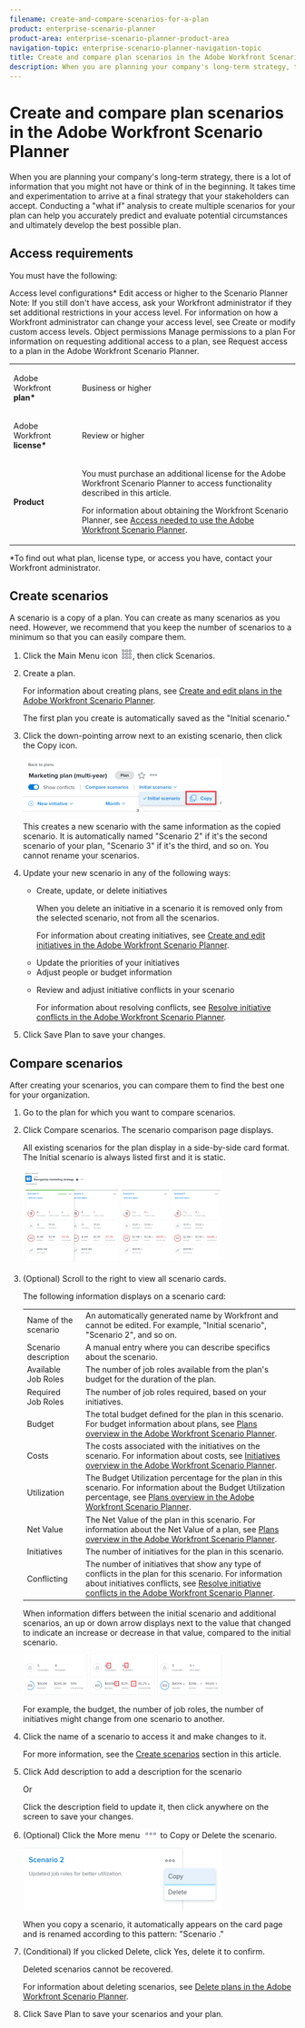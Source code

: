 ```yaml
---
filename: create-and-compare-scenarios-for-a-plan
product: enterprise-scenario-planner
product-area: enterprise-scenario-planner-product-area
navigation-topic: enterprise-scenario-planner-navigation-topic
title: Create and compare plan scenarios in the Adobe Workfront Scenario Planner
description: When you are planning your company's long-term strategy, there is a lot of information that you might not have or think of in the beginning. It takes time and experimentation to arrive at a final strategy that your stakeholders can accept. Conducting a "what if" analysis to create multiple scenarios for your plan can help you accurately predict and evaluate potential circumstances and ultimately develop the best possible plan.
---
```


# Create and compare plan scenarios in the Adobe Workfront Scenario Planner

When you are planning your company's long-term strategy, there is a lot of information that you might not have or think of in the beginning. It takes time and experimentation to arrive at a final strategy that your stakeholders can accept. Conducting a "what if" analysis to create multiple scenarios for your plan can help you accurately predict and evaluate potential circumstances and ultimately develop the best possible plan.

## Access requirements

You must have the following:

<table cellspacing="15"> 
 <col> 
 <col> 
 <tbody> 
  <tr> 
   <td> <p>Adobe Workfront<b> plan*</b> </p> </td> 
   <td>Business or higher</td> 
  </tr> 
  <tr> 
   <td> <p>Adobe Workfront<b> license*</b> </p> </td> 
   <td> <p>Review or higher</p> </td> 
  </tr> 
  <tr> 
   <td><b>Product</b> </td> 
   <td> <p>You must purchase an additional license for the Adobe Workfront Scenario Planner to access functionality described in this article.</p> <p>For information about obtaining the Workfront Scenario Planner, see <a href="../scenario-planner/access-needed-to-use-sp.md" class="MCXref xref">Access needed to use the Adobe Workfront Scenario Planner</a>. </p> </td> 
  </tr> Access level configurations* Edit access or higher to the Scenario Planner Note: If you still don't have access, ask your Workfront administrator if they set additional restrictions in your access level. For information on how a Workfront administrator can change your access level, see Create or modify custom access levels. Object permissions Manage permissions to a plan For information on requesting additional access to a plan, see Request access to a plan in the Adobe Workfront Scenario Planner. 
 </tbody> 
</table>

&#42;To find out what plan, license type, or access you have, contact your Workfront administrator.

## Create scenarios

A scenario is a copy of a plan. You can create as many scenarios as you need. However, we recommend that you keep the number of scenarios to a minimum so that you can easily compare them.

<ol> 
 <li value="1">Click the <span class="bold">Main Menu</span> icon <img src="assets/main-menu-icon.png">, then click&nbsp;Scenarios.</li> 
 <li value="2"> <p>Create a plan. </p> <p>For information about creating plans, see <a href="../scenario-planner/create-and-edit-plans.md" class="MCXref xref">Create and edit plans in the Adobe Workfront Scenario Planner</a>.</p> <p>The first plan you create is automatically saved as the "Initial scenario."</p> </li> 
 <li value="3"> <p>Click the down-pointing arrow next to an existing scenario, then <span> click the <span class="bold">Copy</span> icon.</span></p> <p> <img src="assets/copy-scenarios-ui-and-highlighted-icon-350x95.png" style="width: 350;height: 95;"> </p> <p>This creates a new scenario with the same information as the copied scenario. It is automatically named "Scenario 2" if it's the second scenario of your plan, "Scenario 3" if it's the third, and so on. You cannot rename your scenarios.</p> </li> 
 <li value="4">Update your new scenario in any of the following ways:
  <ul>
   <li><p>Create, update, or delete initiatives</p><note type="tip">
     When you delete an initiative in a scenario it is removed only from the selected scenario, not from all the scenarios.
    </note><p>For information about creating initiatives, see <a href="../scenario-planner/create-and-edit-initiatives.md" class="MCXref xref">Create and edit initiatives in the Adobe Workfront Scenario Planner</a>.</p></li>
   <li>Update the priorities of your initiatives</li>
   <li>Adjust people or budget information</li>
   <li><p>Review and adjust initiative conflicts in your scenario</p><p>For information about resolving conflicts, see <a href="../scenario-planner/resolve-conflicts-in-sp.md" class="MCXref xref">Resolve initiative conflicts in the Adobe Workfront Scenario Planner</a>.</p></li>
  </ul></li> 
 <li value="5">Click <span class="bold">Save Plan</span> to save your changes.</li> 
</ol>

## Compare scenarios

After creating your scenarios, you can compare them to find the best one for your organization.

<ol> 
 <li value="1">Go to the plan for which you want to compare scenarios.</li> 
 <li value="2"> <p>Click <span class="bold">Compare scenarios</span>. The scenario comparison page displays. </p> <p>All existing scenarios for the plan display in a side-by-side card format. The Initial scenario is always listed first and it is static. </p> <p> <img src="assets/scenario-cards-overlapping-350x166.png" style="width: 350;height: 166;"> </p> </li> 
 <li value="3"> <p>(Optional) Scroll to the right to view all scenario cards. </p> <p>The following information displays on a scenario card:</p> 
  <table cellspacing="3"> 
   <col> 
   <col> 
   <tbody> 
    <tr> 
     <td>Name of the scenario</td> 
     <td>An automatically generated name by Workfront and cannot be edited. For example, "Initial scenario", "Scenario 2", and so on. </td> 
    </tr> 
    <tr> 
     <td>Scenario description</td> 
     <td>A manual entry where you can describe specifics about the scenario. </td> 
    </tr> 
    <tr> 
     <td>Available Job&nbsp;Roles</td> 
     <td>The number of job roles available from the plan's budget for the duration of the plan. </td> 
    </tr> 
    <tr> 
     <td>Required Job&nbsp;Roles</td> 
     <td>The number of job roles required, based on your initiatives. </td> 
    </tr> 
    <tr> 
     <td>Budget</td> 
     <td>The total budget defined for the plan in this scenario. For budget information about plans, see <a href="../scenario-planner/plans-overview.md" class="MCXref xref">Plans overview in the Adobe Workfront Scenario Planner</a>. </td> 
    </tr> 
    <tr> 
     <td>Costs</td> 
     <td>The costs associated with the initiatives on the scenario.&nbsp;For information about costs, see <a href="../scenario-planner/initiatives-overview.md" class="MCXref xref">Initiatives overview in the Adobe Workfront Scenario Planner</a>. </td> 
    </tr> 
    <tr> 
     <td>Utilization</td> 
     <td>The Budget Utilization percentage for the plan in this scenario.&nbsp;For information about the Budget Utilization percentage, see <a href="../scenario-planner/plans-overview.md" class="MCXref xref">Plans overview in the Adobe Workfront Scenario Planner</a>. </td> 
    </tr> 
    <tr> 
     <td>Net Value</td> 
     <td>The Net Value of the plan in this scenario. For information about the Net Value of a plan, see <a href="../scenario-planner/plans-overview.md" class="MCXref xref">Plans overview in the Adobe Workfront Scenario Planner</a>. </td> 
    </tr> 
    <tr> 
     <td>Initiatives</td> 
     <td>The number of initiatives for the plan in this scenario.</td> 
    </tr> 
    <tr> 
     <td>Conflicting</td> 
     <td>The number of initiatives that show any type of conflicts in the plan for this scenario. For information about initiatives conflicts, see <a href="../scenario-planner/resolve-conflicts-in-sp.md" class="MCXref xref">Resolve initiative conflicts in the Adobe Workfront Scenario Planner</a>. </td> 
    </tr> 
   </tbody> 
  </table> <note type="note"> 
   <p>When information differs between the initial scenario and additional scenarios, an up or down arrow displays next to the value that changed to indicate an increase or decrease in that value, compared to the initial scenario. </p> 
   <p> <img src="assets/arrows-on-scenario-cards-highlighted-350x70.png" style="width: 350;height: 70;"> </p> 
   <p>For example, the budget, the number of job roles, the number of initiatives might change from one scenario to another. </p> 
  </note> </li> 
 <li value="4"> <p>Click the name of a scenario to access it and make changes to it. </p> <p> For more information, see the <a href="#create" class="MCXref xref">Create scenarios</a> section in this article.</p> </li> 
 <li value="5"> <p>Click <span class="bold">Add description</span> to add a description for the scenario </p> <p>Or</p> <p>Click the description field to update it, then click anywhere on the screen to save your changes.</p> </li> 
 <li value="6"> <p>(Optional) Click the <span class="bold">More</span> menu <img src="assets/more-icon.png"> to <span class="bold">Copy</span> or <span class="bold">Delete</span> the scenario. </p> <p> <img src="assets/copy-or-delete-scenario-links-from-card-350x109.png" style="width: 350;height: 109;"> </p> <p>When you copy a scenario, it automatically appears on the card page and is renamed according to this pattern: "Scenario <next number in order>." </p> </li> 
 <li value="7"> <p>(Conditional) If you clicked <span class="bold">Delete</span>, click <span class="bold">Yes, delete it</span> to confirm. </p> <p>Deleted scenarios cannot be recovered. </p> <p>For information about deleting scenarios, see <a href="../scenario-planner/delete-plans.md" class="MCXref xref">Delete plans in the Adobe Workfront Scenario Planner</a>.</p> </li> 
 <li value="8">Click&nbsp;<span class="bold">Save Plan</span> to save your scenarios and your plan. </li> 
</ol>

